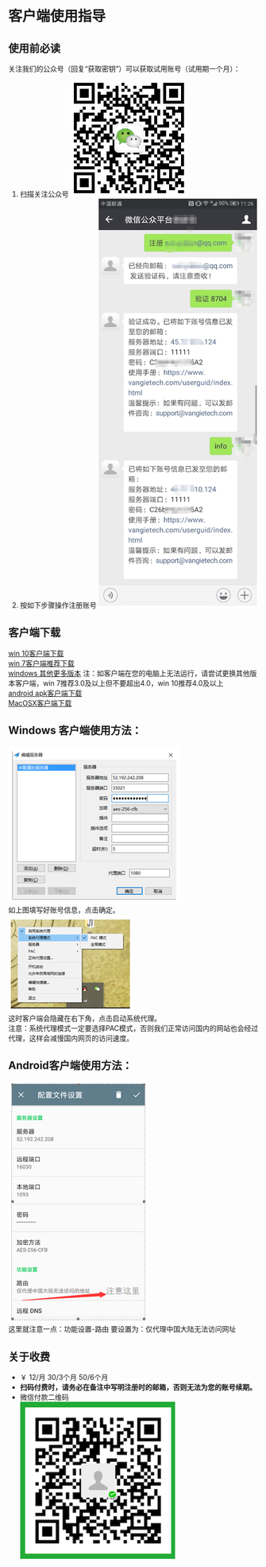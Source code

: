 客户端使用指导
===

## 使用前必读 <br>
关注我们的公众号（回复“获取密钥”）可以获取试用账号（试用期一个月）： <br>
1. 扫描关注公众号
![](./images/gongzhonghao_QR_code.png)
2. 按如下步骤操作注册账号
![](./images/gongzhonghao_userguide.png)


## 客户端下载 <br>
[win 10客户端下载](http://ss.vangietech.com/userguid/download/windows/Shadowsocks.exe) <br>
[win 7客户端推荐下载](http://ss.vangietech.com/userguid/download/windows/Shadowsocks-3.0.zip) <br>
[windows 其他更多版本](https://github.com/shadowsocks/shadowsocks-windows/releases)  注：如客户端在您的电脑上无法运行，请尝试更换其他版本客户端，win 7推荐3.0及以上但不要超出4.0，win 10推荐4.0及以上 <br>
[android apk客户端下载](http://ss.vangietech.com/userguid/download/android/shadowsocks.apk) <br>
[MacOSX客户端下载](http://ss.vangietech.com/userguid/download/mac/ShadowsocksX-2.6.3.dmg) <br>

## Windows 客户端使用方法： <br>
![](./images/winSetup.png) <br>
如上图填写好账号信息，点击确定。 <br>
![](./images/winConnect.png) <br>
这时客户端会隐藏在右下角，点击启动系统代理。 <br> 
注意：系统代理模式一定要选择PAC模式，否则我们正常访问国内的网站也会经过代理，这样会减慢国内网页的访问速度。 <br>

## Android客户端使用方法： <br>
![](./images/userguid/android.png) <br>
这里就注意一点：功能设置-路由 要设置为：仅代理中国大陆无法访问网址

## 关于收费
- ￥ 12/月 30/3个月 50/6个月
- **扫码付费时，请务必在备注中写明注册时的邮箱，否则无法为您的账号续期。**
- 微信付款二维码 <br>
![](./images/weixin_pay_QR_code.png)
